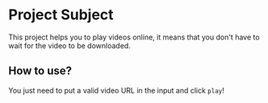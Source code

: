 # Project Subject

This project helps you to play videos online, it means that you don't have to wait for the video to be downloaded.

## How to use?

You just need to put a valid video URL in the input and click `play`!
